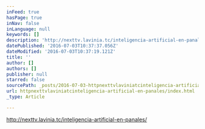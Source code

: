 ```yaml
---
inFeed: true
hasPage: true
inNav: false
inLanguage: null
keywords: []
description: 'http://nexttv.lavinia.tc/inteligencia-artificial-en-panales/'
datePublished: '2016-07-03T10:37:37.056Z'
dateModified: '2016-07-03T10:37:19.121Z'
title: ''
author: []
authors: []
publisher: null
starred: false
sourcePath: _posts/2016-07-03-httpnexttvlaviniatcinteligencia-artificial-en-panales.md
url: httpnexttvlaviniatcinteligencia-artificial-en-panales/index.html
_type: Article

---
```

http://nexttv.lavinia.tc/inteligencia-artificial-en-panales/